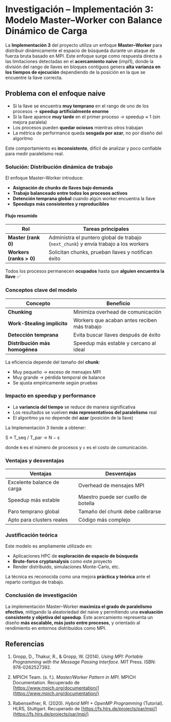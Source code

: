 # Investigación – Implementación 3: Modelo Master–Worker con Balance Dinámico de Carga

La **Implementación 3** del proyecto utiliza un enfoque **Master–Worker** para distribuir dinámicamente el espacio de búsqueda durante un ataque de fuerza bruta basado en MPI. Este enfoque surge como respuesta directa a las limitaciones detectadas en el **acercamiento naive** (impl1), donde la división del rango de llaves en bloques contiguos genera **alta varianza en los tiempos de ejecución** dependiendo de la posición en la que se encuentre la llave correcta.

## Problema con el enfoque naive

- Si la llave se encuentra **muy temprano** en el rango de uno de los procesos → **speedup artificialmente enorme**
- Si la llave aparece **muy tarde** en el primer proceso → speedup ≈ 1 (sin mejora paralela)
- Los procesos pueden **quedar ociosos** mientras otros trabajan
- La métrica de performance queda **sesgada por azar**, no por diseño del algoritmo

Este comportamiento es **inconsistente**, difícil de analizar y poco confiable para medir paralelismo real.

### Solución: Distribución dinámica de trabajo

El enfoque Master–Worker introduce:

- **Asignación de chunks de llaves bajo demanda**
- **Trabajo balanceado entre todos los procesos activos**
- **Detención temprana global** cuando algún worker encuentra la llave
- **Speedups más consistentes y reproducibles**

#### Flujo resumido

| Rol                     | Tareas principales                                                                   |
| ----------------------- | ------------------------------------------------------------------------------------ |
| **Master (rank 0)**     | Administra el puntero global de trabajo (`next_chunk`) y envía trabajo a los workers |
| **Workers (ranks > 0)** | Solicitan chunks, prueban llaves y notifican éxito                                   |

Todos los procesos permanecen **ocupados** hasta que **alguien encuentra la llave** ✅

### Conceptos clave del modelo

| Concepto                       | Beneficio                                    |
| ------------------------------ | -------------------------------------------- |
| **Chunking**                   | Minimiza overhead de comunicación            |
| **Work-Stealing implícito**    | Workers que acaban antes reciben más trabajo |
| **Detección temprana**         | Evita buscar llaves después de éxito         |
| **Distribución más homogénea** | Speedup más estable y cercano al ideal       |

La eficiencia depende del tamaño del **chunk**:

- Muy pequeño → exceso de mensajes MPI
- Muy grande → pérdida temporal de balance
- Se ajusta empíricamente según pruebas

### Impacto en speedup y performance

- La **variancia del tiempo** se reduce de manera significativa
- Los resultados se vuelven **más representativos del paralelismo** real
- El algoritmo ya no depende del **azar** (posición de la llave)

La Implementación 3 tiende a obtener:

S ≈ T_seq / T_par → N − ε

donde `N` es el número de procesos y `ε` es el costo de comunicación.

### Ventajas y desventajas

| Ventajas                   |  Desventajas                        |
| -------------------------- | ----------------------------------- |
| Excelente balance de carga | Overhead de mensajes MPI            |
| Speedup más estable        | Maestro puede ser cuello de botella |
| Paro temprano global       | Tamaño del chunk debe calibrarse    |
| Apto para clusters reales  | Código más complejo                 |

### Justificación teórica

Este modelo es ampliamente utilizado en:

- Aplicaciones HPC de **exploración de espacio de búsqueda**
- **Brute-force cryptanalysis** como este proyecto
- Render distribuido, simulaciones Monte-Carlo, etc.

La técnica es reconocida como una mejora **práctica y teórica** ante el reparto contiguo de trabajo.

### Conclusión de investigación

La implementación Master–Worker **maximiza el grado de paralelismo efectivo**, mitigando la aleatoriedad del naive y permitiendo una **evaluación consistente y objetiva del speedup**.
Este acercamiento representa un diseño **más escalable, más justo entre procesos**, y orientado al rendimiento en entornos distribuidos como MPI.

## Referencias

1. Gropp, D., Thakur, R., & Gropp, W. (2014). *Using MPI: Portable Programming with the Message Passing Interface*. MIT Press. ISBN: 978-0262527392.  

2. MPICH Team. (s. f.). *Master/Worker Pattern in MPI*. MPICH Documentation. Recuperado de [https://www.mpich.org/documentation/](https://www.mpich.org/documentation/)  

3. Rabenseifner, R. (2020). *Hybrid MPI + OpenMP Programming* (Tutorial). HLRS, Stuttgart. Recuperado de [https://fs.hlrs.de/projects/par/mpi/](https://fs.hlrs.de/projects/par/mpi/)

